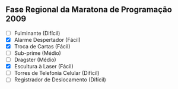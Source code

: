 ## Fase Regional da Maratona de Programação 2009

- [ ] Fulminante (Difícil)
- [x] Alarme Despertador (Fácil)
- [x] Troca de Cartas (Fácil)
- [ ] Sub-prime (Médio)
- [ ] Dragster (Médio)
- [x] Escultura à Laser (Fácil)
- [ ] Torres de Telefonia Celular (Difícil)
- [ ] Registrador de Deslocamento (Difícil)
